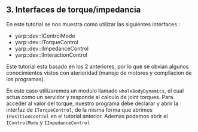 ## 3. Interfaces de torque/impedancia
En este tutorial se nos muestra como utilizar las siguientes interfaces :
*  yarp::dev::IControlMode
* yarp::dev::ITorqueControl
* yarp::dev::IImpedanceControl
* yarp::dev::IInteractionControl

Este tutorial esta basado en los 2 anteriores, por lo que se obvian algunos conocimientos vistos con aterioridad (manejo de motores y compilacion de los programas).

En este caso utilizaremos un modulo llamado `wholeBodyDynamics`, el cual actua como un servidor y responde al calculo de joint torques. Para acceder al valor del torque, nuestro programa debe declarar y abrir la interfaz de `ITorqueControl`, de la misma forma que abrimos `IPositionControl` en el tutorial anterior. Ademas podemos abrir el `IControlMode` y `IImpedanceControl` 

